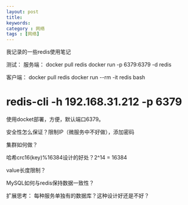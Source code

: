 ```yaml
---
layout: post
title: 
keywords: 
category : 网络
tags : [网络]
---
```

我记录的一些redis使用笔记
<!-- more -->

测试：
服务端：
docker pull redis
docker run -p 6379:6379 -d redis

客户端：
docker pull redis
docker run --rm -it redis bash

# redis-cli -h 192.168.31.212 -p 6379


使用docket部署，方便，默认端口6379。

安全性怎么保证？限制IP（微服务中不好做），添加密码

集群如何做？

哈希crc16(key)%16384设计的好处？2^14 = 16384

value长度限制？

MySQL如何与redis保持数据一致性？


扩展思考：
每种服务单独有的数据库？这种设计好还是不好？

